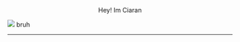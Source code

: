 <p align="center">
  Hey! Im Ciaran
  <br>
  <div display="flex">
    <img src="{https://img.shields.io/badge/Discord-7289DA?style=for-the-badge&logo=discord&logoColor=white}" />
    bruh
  </div>
</p>


---

